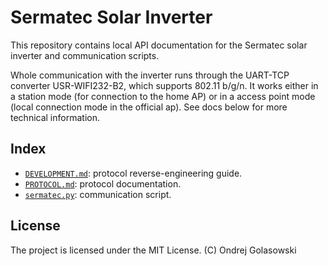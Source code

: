 # Sermatec Solar Inverter
This repository contains local API documentation for the Sermatec solar inverter and communication scripts.

Whole communication with the inverter runs through the UART-TCP converter USR-WIFI232-B2, which supports 802.11 b/g/n. It works either in a station mode (for connection to the home AP) or in a access point mode (local connection mode in the official ap). See docs below for more technical information.

## Index
- [`DEVELOPMENT.md`](docs/DEVELOPMENT.md): protocol reverse-engineering guide.
- [`PROTOCOL.md`](docs/PROTOCOL.md): protocol documentation.
- [`sermatec.py`](src/sermatec_inverter/sermatec.py): communication script.

## License
The project is licensed under the MIT License. (C) Ondrej Golasowski
